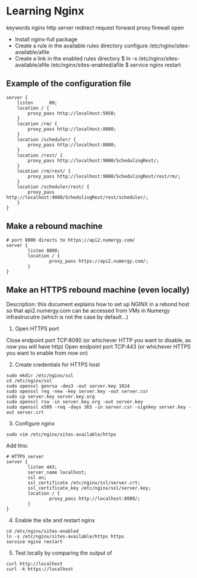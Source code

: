 # Learning Nginx

keywords nginx http server redirect request forward proxy firewall open 

- Install nginx-full package
- Create a rule in the available rules directory
configure /etc/nginx/sites-available/afile
- Create a link in the enabled rules directory 
   $ ln -s /etc/nginx/sites-available/afile /etc/nginx/sites-enabled/afile
   $ service nginx restart


## Example of the configuration file

```
server {
    listen      80;
    location / {
        proxy_pass http://localhost:5050;
    }
    location /rm/ {
        proxy_pass http://localhost:8080;
    }
    location /scheduler/ {
        proxy_pass http://localhost:8080;
    }
    location /rest/ {
        proxy_pass http://localhost:9080/SchedulingRest/;
    }
    location /rm/rest/ {
        proxy_pass http://localhost:9080/SchedulingRest/rest/rm/;
    }
    location /scheduler/rest/ {
        proxy_pass http://localhost:9080/SchedulingRest/rest/scheduler/;
    }
}

```


## Make a rebound machine

```
# port 8000 directs to https://api2.numergy.com/
server {
        listen 8000;
        location / {
                proxy_pass https://api2.numergy.com/;
        }
}

```

## Make an HTTPS rebound machine (even locally)

Description: this document explains how to set up NGINX in a rebond host so that api2.numergy.com can be accessed from VMs in Numergy infrastrucutre (which is not the case by default…)

1. Open HTTPS port

Close endpoint port TCP:8080 (or whichever HTTP you want to disable, as now you will have http)
Open endpoint port TCP:443 (or whichever HTTPS you want to enable from now on)

2. Create credentials for HTTPS host

```
sudo mkdir /etc/nginx/ssl
cd /etc/nginx/ssl
sudo openssl genrsa -des3 -out server.key 1024
sudo openssl req -new -key server.key -out server.csr
sudo cp server.key server.key.org
sudo openssl rsa -in server.key.org -out server.key
sudo openssl x509 -req -days 365 -in server.csr -signkey server.key -out server.crt
```

3. Configure nginx

```
sudo vim /etc/nginx/sites-available/https

```

Add this: 

```
# HTTPS server
server {
        listen 443;
        server_name localhost;
        ssl on;
        ssl_certificate /etc/nginx/ssl/server.crt;
        ssl_certificate_key /etc/nginx/ssl/server.key;
        location / {
                proxy_pass http://localhost:8080/;
        }
}

```
4. Enable the site and restart nginx
 
```
cd /etc/nginx/sites-enabled
ln -s /etc/nginx/sites-available/https https
service nginx restart
```

5. Test locally by comparing the output of

```
curl http://localhost
curl -k https://localhost
```



